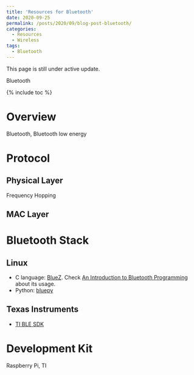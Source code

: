 ```yaml
---
title: 'Resources for Bluetooth'
date: 2020-09-25
permalink: /posts/2020/09/blog-post-bluetooth/
categories:
  - Resources
  - Wireless  
tags:  
  - Bluetooth
---
```


This page is still under active update.

Bluetooth

{% include toc %}

# Overview
Bluetooth, Bluetooth low energy

# Protocol
## Physical Layer
Frequency Hopping

## MAC Layer

# Bluetooth Stack
## Linux
* C language: [BlueZ](http://www.bluez.org/). Check [An Introduction to Bluetooth Programming
](https://people.csail.mit.edu/albert/bluez-intro/index.html) about its usage.
* Python: [bluepy](https://github.com/IanHarvey/bluepy)

## Texas Instruments 
* [TI BLE SDK](https://www.ti.com/tool/BLE-STACK)

# Development Kit
Raspberry Pi, TI 